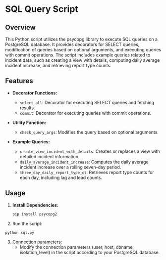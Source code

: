 # SQL Query Script

## Overview

This Python script utilizes the psycopg library to execute SQL queries on a PostgreSQL database. It provides decorators for SELECT queries, modification of queries based on optional arguments, and executing queries with commit operations. The script includes example queries related to incident data, such as creating a view with details, computing daily average incident increase, and retrieving report type counts.

## Features

- **Decorator Functions:**
  - `select_all`: Decorator for executing SELECT queries and fetching results.
  - `commit`: Decorator for executing queries with commit operations.

- **Utility Function:**
  - `check_query_args`: Modifies the query based on optional arguments.

- **Example Queries:**
  - `create_view_incident_with_details`: Creates or replaces a view with detailed incident information.
  - `daily_average_incident_increase`: Computes the daily average incident increase over a rolling seven-day period.
  - `three_day_daily_report_type_ct`: Retrieves report type counts for each day, including lag and lead counts.

## Usage

1. **Install Dependencies:**
   ```bash
   pip install psycopg2
2. Run the script:
```
python sql.py
```
3. Connection parameters:
   - Modify the connection parameters (user, host, dbname, isolation_level) in the script according to your PostgreSQL database.

   

